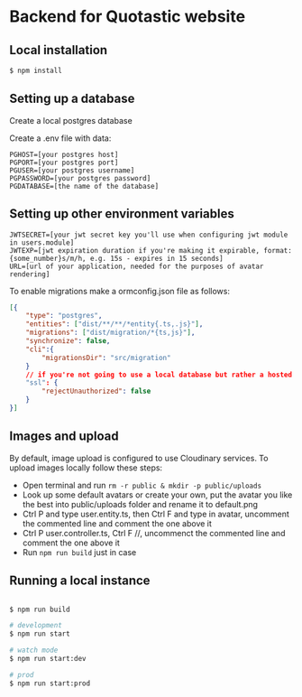 # Backend for Quotastic website

## Local installation
```bash
$ npm install
```

## Setting up a database
<p>Create a local postgres database</p>
<p>Create a .env file with data:</p>

```
PGHOST=[your postgres host]
PGPORT=[your postgres port]
PGUSER=[your postgres username]
PGPASSWORD=[your postgres password]
PGDATABASE=[the name of the database]
```

## Setting up other environment variables

```
JWTSECRET=[your jwt secret key you'll use when configuring jwt module in users.module]
JWTEXP=[jwt expiration duration if you're making it expirable, format: {some_number}s/m/h, e.g. 15s - expires in 15 seconds]
URL=[url of your application, needed for the purposes of avatar rendering]
```

To enable migrations make a ormconfig.json file as follows:

```json
[{
    "type": "postgres",
    "entities": ["dist/**/**/*entity{.ts,.js}"],
    "migrations": ["dist/migration/*{ts,js}"],
    "synchronize": false,
    "cli":{
        "migrationsDir": "src/migration"
    }
    // if you're not going to use a local database but rather a hosted one include this
    "ssl": {
        "rejectUnauthorized": false
    }
}]
```

## Images and upload

<p>By default, image upload is configured to use Cloudinary services. To upload images locally follow these steps:</p>

- Open terminal and run `rm -r public & mkdir -p public/uploads`
- Look up some default avatars or create your own, put the avatar you like the best into public/uploads folder and rename it to default.png
- Ctrl P and type user.entity.ts, then Ctrl F and type in avatar, uncomment the commented line and comment the one above it
- Ctrl P user.controller.ts, Ctrl F //, uncommenct the commented line and comment the one above it
- Run `npm run build` just in case

## Running a local instance
```bash

$ npm run build

# development
$ npm run start

# watch mode
$ npm run start:dev

# prod
$ npm run start:prod
```
